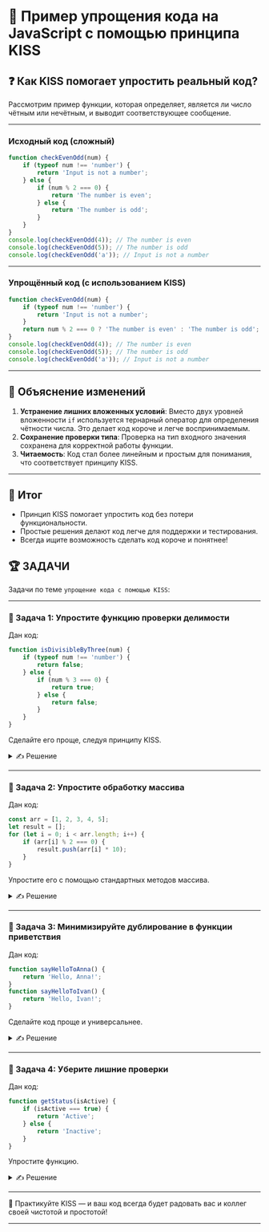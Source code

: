 # 📌 Пример упрощения кода на JavaScript с помощью принципа KISS

## ❓ Как KISS помогает упростить реальный код?

Рассмотрим пример функции, которая определяет, является ли число чётным или нечётным, и выводит соответствующее сообщение.

---

### Исходный код (сложный)

```javascript
function checkEvenOdd(num) {
    if (typeof num !== 'number') {
        return 'Input is not a number';
    } else {
        if (num % 2 === 0) {
            return 'The number is even';
        } else {
            return 'The number is odd';
        }
    }
}
console.log(checkEvenOdd(4)); // The number is even
console.log(checkEvenOdd(5)); // The number is odd
console.log(checkEvenOdd('a')); // Input is not a number
```

---

### Упрощённый код (с использованием KISS)

```javascript
function checkEvenOdd(num) {
    if (typeof num !== 'number') {
        return 'Input is not a number';
    }
    return num % 2 === 0 ? 'The number is even' : 'The number is odd';
}
console.log(checkEvenOdd(4)); // The number is even
console.log(checkEvenOdd(5)); // The number is odd
console.log(checkEvenOdd('a')); // Input is not a number
```

---

## 🔹 Объяснение изменений

1. **Устранение лишних вложенных условий**: Вместо двух уровней вложенности `if` используется тернарный оператор для определения чётности числа. Это делает код короче и легче воспринимаемым.
2. **Сохранение проверки типа**: Проверка на тип входного значения сохранена для корректной работы функции.
3. **Читаемость**: Код стал более линейным и простым для понимания, что соответствует принципу KISS.

---

## 🎯 Итог

- Принцип KISS помогает упростить код без потери функциональности.
- Простые решения делают код легче для поддержки и тестирования.
- Всегда ищите возможность сделать код короче и понятнее!

## 🏆 ЗАДАЧИ

Задачи по теме `упрощение кода с помощью KISS`:

---

### 📌 Задача 1: Упростите функцию проверки делимости
Дан код:
```javascript
function isDivisibleByThree(num) {
    if (typeof num !== 'number') {
        return false;
    } else {
        if (num % 3 === 0) {
            return true;
        } else {
            return false;
        }
    }
}
```
Сделайте его проще, следуя принципу KISS.
<details>
<summary>✍ Решение</summary>

```javascript
function isDivisibleByThree(num) {
    return typeof num === 'number' && num % 3 === 0;
}
```
</details>

---

### 📌 Задача 2: Упростите обработку массива
Дан код:
```javascript
const arr = [1, 2, 3, 4, 5];
let result = [];
for (let i = 0; i < arr.length; i++) {
    if (arr[i] % 2 === 0) {
        result.push(arr[i] * 10);
    }
}
```
Упростите его с помощью стандартных методов массива.
<details>
<summary>✍ Решение</summary>

```javascript
const result = arr.filter(n => n % 2 === 0).map(n => n * 10);
```
</details>

---

### 📌 Задача 3: Минимизируйте дублирование в функции приветствия
Дан код:
```javascript
function sayHelloToAnna() {
    return 'Hello, Anna!';
}
function sayHelloToIvan() {
    return 'Hello, Ivan!';
}
```
Сделайте код проще и универсальнее.
<details>
<summary>✍ Решение</summary>

```javascript
function sayHello(name) {
    return `Hello, ${name}!`;
}
```
</details>

---

### 📌 Задача 4: Уберите лишние проверки
Дан код:
```javascript
function getStatus(isActive) {
    if (isActive === true) {
        return 'Active';
    } else {
        return 'Inactive';
    }
}
```
Упростите функцию.
<details>
<summary>✍ Решение</summary>

```javascript
function getStatus(isActive) {
    return isActive ? 'Active' : 'Inactive';
}
```
</details>

---

🎉 Практикуйте KISS — и ваш код всегда будет радовать вас и коллег своей чистотой и простотой!

--- 